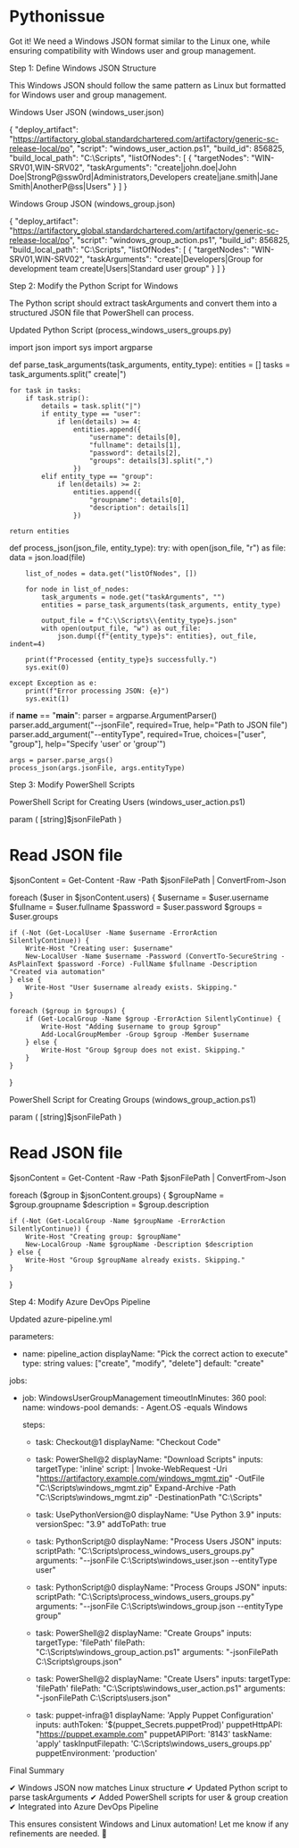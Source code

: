 # Pythonissue

Got it! We need a Windows JSON format similar to the Linux one, while ensuring compatibility with Windows user and group management.

Step 1: Define Windows JSON Structure

This Windows JSON should follow the same pattern as Linux but formatted for Windows user and group management.

Windows User JSON (windows_user.json)

{
  "deploy_artifact": "https://artifactory_global.standardchartered.com/artifactory/generic-sc-release-local/po",
  "script": "windows_user_action.ps1",
  "build_id": 856825,
  "build_local_path": "C:\\Scripts",
  "listOfNodes": [
    {
      "targetNodes": "WIN-SRV01,WIN-SRV02",
      "taskArguments": "create|john.doe|John Doe|StrongP@ssw0rd|Administrators,Developers create|jane.smith|Jane Smith|AnotherP@ss|Users"
    }
  ]
}

Windows Group JSON (windows_group.json)

{
  "deploy_artifact": "https://artifactory_global.standardchartered.com/artifactory/generic-sc-release-local/po",
  "script": "windows_group_action.ps1",
  "build_id": 856825,
  "build_local_path": "C:\\Scripts",
  "listOfNodes": [
    {
      "targetNodes": "WIN-SRV01,WIN-SRV02",
      "taskArguments": "create|Developers|Group for development team create|Users|Standard user group"
    }
  ]
}

Step 2: Modify the Python Script for Windows

The Python script should extract taskArguments and convert them into a structured JSON file that PowerShell can process.

Updated Python Script (process_windows_users_groups.py)

import json
import sys
import argparse

def parse_task_arguments(task_arguments, entity_type):
    entities = []
    tasks = task_arguments.split(" create|")

    for task in tasks:
        if task.strip():
            details = task.split("|")
            if entity_type == "user":
                if len(details) >= 4:
                    entities.append({
                        "username": details[0],
                        "fullname": details[1],
                        "password": details[2],
                        "groups": details[3].split(",")
                    })
            elif entity_type == "group":
                if len(details) >= 2:
                    entities.append({
                        "groupname": details[0],
                        "description": details[1]
                    })

    return entities

def process_json(json_file, entity_type):
    try:
        with open(json_file, "r") as file:
            data = json.load(file)

        list_of_nodes = data.get("listOfNodes", [])

        for node in list_of_nodes:
            task_arguments = node.get("taskArguments", "")
            entities = parse_task_arguments(task_arguments, entity_type)

            output_file = f"C:\\Scripts\\{entity_type}s.json"
            with open(output_file, "w") as out_file:
                json.dump({f"{entity_type}s": entities}, out_file, indent=4)

        print(f"Processed {entity_type}s successfully.")
        sys.exit(0)

    except Exception as e:
        print(f"Error processing JSON: {e}")
        sys.exit(1)

if __name__ == "__main__":
    parser = argparse.ArgumentParser()
    parser.add_argument("--jsonFile", required=True, help="Path to JSON file")
    parser.add_argument("--entityType", required=True, choices=["user", "group"], help="Specify 'user' or 'group'")
    
    args = parser.parse_args()
    process_json(args.jsonFile, args.entityType)

Step 3: Modify PowerShell Scripts

PowerShell Script for Creating Users (windows_user_action.ps1)

param (
    [string]$jsonFilePath
)

# Read JSON file
$jsonContent = Get-Content -Raw -Path $jsonFilePath | ConvertFrom-Json

foreach ($user in $jsonContent.users) {
    $username = $user.username
    $fullname = $user.fullname
    $password = $user.password
    $groups = $user.groups

    if (-Not (Get-LocalUser -Name $username -ErrorAction SilentlyContinue)) {
        Write-Host "Creating user: $username"
        New-LocalUser -Name $username -Password (ConvertTo-SecureString -AsPlainText $password -Force) -FullName $fullname -Description "Created via automation"
    } else {
        Write-Host "User $username already exists. Skipping."
    }

    foreach ($group in $groups) {
        if (Get-LocalGroup -Name $group -ErrorAction SilentlyContinue) {
            Write-Host "Adding $username to group $group"
            Add-LocalGroupMember -Group $group -Member $username
        } else {
            Write-Host "Group $group does not exist. Skipping."
        }
    }
}

PowerShell Script for Creating Groups (windows_group_action.ps1)

param (
    [string]$jsonFilePath
)

# Read JSON file
$jsonContent = Get-Content -Raw -Path $jsonFilePath | ConvertFrom-Json

foreach ($group in $jsonContent.groups) {
    $groupName = $group.groupname
    $description = $group.description

    if (-Not (Get-LocalGroup -Name $groupName -ErrorAction SilentlyContinue)) {
        Write-Host "Creating group: $groupName"
        New-LocalGroup -Name $groupName -Description $description
    } else {
        Write-Host "Group $groupName already exists. Skipping."
    }
}

Step 4: Modify Azure DevOps Pipeline

Updated azure-pipeline.yml

parameters:
  - name: pipeline_action
    displayName: "Pick the correct action to execute"
    type: string
    values: ["create", "modify", "delete"]
    default: "create"

jobs:
  - job: WindowsUserGroupManagement
    timeoutInMinutes: 360
    pool:
      name: windows-pool
      demands:
        - Agent.OS -equals Windows

    steps:
      - task: Checkout@1
        displayName: "Checkout Code"

      - task: PowerShell@2
        displayName: "Download Scripts"
        inputs:
          targetType: 'inline'
          script: |
            Invoke-WebRequest -Uri "https://artifactory.example.com/windows_mgmt.zip" -OutFile "C:\Scripts\windows_mgmt.zip"
            Expand-Archive -Path "C:\Scripts\windows_mgmt.zip" -DestinationPath "C:\Scripts"

      - task: UsePythonVersion@0
        displayName: "Use Python 3.9"
        inputs:
          versionSpec: "3.9"
          addToPath: true

      - task: PythonScript@0
        displayName: "Process Users JSON"
        inputs:
          scriptPath: "C:\Scripts\process_windows_users_groups.py"
          arguments: "--jsonFile C:\Scripts\windows_user.json --entityType user"

      - task: PythonScript@0
        displayName: "Process Groups JSON"
        inputs:
          scriptPath: "C:\Scripts\process_windows_users_groups.py"
          arguments: "--jsonFile C:\Scripts\windows_group.json --entityType group"

      - task: PowerShell@2
        displayName: "Create Groups"
        inputs:
          targetType: 'filePath'
          filePath: "C:\Scripts\windows_group_action.ps1"
          arguments: "-jsonFilePath C:\Scripts\groups.json"

      - task: PowerShell@2
        displayName: "Create Users"
        inputs:
          targetType: 'filePath'
          filePath: "C:\Scripts\windows_user_action.ps1"
          arguments: "-jsonFilePath C:\Scripts\users.json"

      - task: puppet-infra@1
        displayName: 'Apply Puppet Configuration'
        inputs:
          authToken: '$(puppet_Secrets.puppetProd)'
          puppetHttpAPI: "https://puppet.example.com"
          puppetAPIPort: '8143'
          taskName: 'apply'
          taskInputFilepath: 'C:\Scripts\windows_users_groups.pp'
          puppetEnvironment: 'production'

Final Summary

✔ Windows JSON now matches Linux structure
✔ Updated Python script to parse taskArguments
✔ Added PowerShell scripts for user & group creation
✔ Integrated into Azure DevOps Pipeline

This ensures consistent Windows and Linux automation! Let me know if any refinements are needed. 🚀
